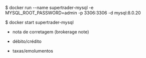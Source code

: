 $ docker run --name supertrader-mysql -e MYSQL_ROOT_PASSWORD=admin -p 3306:3306 -d mysql:8.0.20

$ docker start supertrader-mysql


- nota de corretagem (brokerage note)

- débito/crédito

- taxas/emolumentos